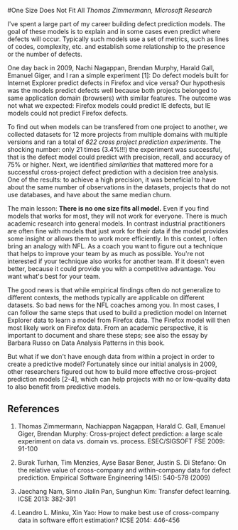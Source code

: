 #One Size Does Not Fit All
_Thomas Zimmermann, Microsoft Research_

I've spent a large part of my career building defect prediction models. The goal of these models is to explain and in some cases even predict where defects will occur. Typically such models use a set of metrics, such as lines of codes, complexity, etc. and establish some relationship to the presence or the number of defects.

One day back in 2009, Nachi Nagappan, Brendan Murphy, Harald Gall, Emanuel Giger, and I ran a simple experiment [1]: Do defect models built for Internet Explorer predict defects in Firefox and vice versa? Our hypothesis was the models predict defects well because both projects belonged to same application domain (browsers) with similar features. The outcome was not what we expected: Firefox models could predict IE defects, but IE models could not predict Firefox defects. 

To find out when models can be transfered from one project to another, we collected datasets for 12 more projects from multiple domains with multiple versions and ran a total of _622 cross project prediction experiments_. The shocking number: only 21 times (3.4%!!!) the experiment was successful, that is the defect model could predict with precision, recall, and accuracy of 75% or higher. Next, we identified _similarities_ that mattered more for a successful cross-project defect prediction with a decision tree analysis. One of the results: to achieve a high precision, it was beneficial to have about the same number of observations in the datasets, projects that do not use databases, and have about the same median churn.  

The main lesson: **There is no one size fits all model.** Even if you find models that works for most, they will not work for everyone. There is much academic research into general models. In contrast industrial practitioners are often fine with models that just work for their data if the model provides some insight or allows them to work more efficiently. In this context, I often bring an analogy with NFL. As a coach you want to figure out a technique that helps to improve your team by as much as possible. You're not interested if your technique also works for another team. If it doesn't even better, because it could provide you with a competitive advantage. You want what's best for your team.

The good news is that while empirical findings often do not generalize to different contexts, the methods typically are applicable on different datasets. So bad news for the NFL coaches among you. In most cases, I can follow the same steps that used to build a prediction model on Internet Explorer data to learn a model from Firefox data. The Firefox model will then most likely work on Firefox data. From an academic perspective, it is important to document and share these steps; see also the essay by Barbara Russo on Data Analysis Patterns in this book.

But what if we don't have enough data from within a project in order to create a predictive model? Fortunately since our initial analysis in 2009, other researchers figured out how to build more effective cross-project prediction models [2-4], which can help projects with no or low-quality data to also benefit from predictive models.

## References

1. Thomas Zimmermann, Nachiappan Nagappan, Harald C. Gall, Emanuel Giger, Brendan Murphy: Cross-project defect prediction: a large scale experiment on data vs. domain vs. process. ESEC/SIGSOFT FSE 2009: 91-100

2. Burak Turhan, Tim Menzies, Ayse Basar Bener, Justin S. Di Stefano: On the relative value of cross-company and within-company data for defect prediction. Empirical Software Engineering 14(5): 540-578 (2009)

3. Jaechang Nam, Sinno Jialin Pan, Sunghun Kim: Transfer defect learning. ICSE 2013: 382-391

4.  Leandro L. Minku, Xin Yao: How to make best use of cross-company data in software effort estimation? ICSE 2014: 446-456


